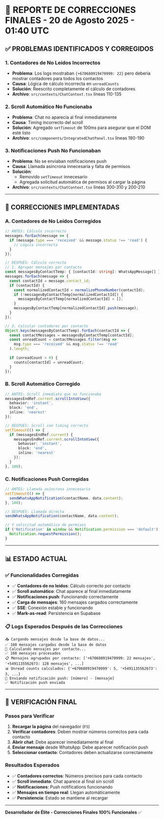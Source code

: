 # 🔧 REPORTE DE CORRECCIONES FINALES - 20 de Agosto 2025 - 01:40 UTC

## ✅ **PROBLEMAS IDENTIFICADOS Y CORREGIDOS**

### **1. Contadores de No Leídos Incorrectos**
- **Problema**: Los logs mostraban `{+670680919470999: 22}` pero debería mostrar contadores para todos los contactos
- **Causa**: Lógica de cálculo incorrecta en `unreadCounts`
- **Solución**: Reescrito completamente el cálculo de contadores
- **Archivo**: `src/contexts/ChatContext.tsx` líneas 110-135

### **2. Scroll Automático No Funcionaba**
- **Problema**: Chat no aparecía al final inmediatamente
- **Causa**: Timing incorrecto del scroll
- **Solución**: Agregado `setTimeout` de 100ms para asegurar que el DOM esté listo
- **Archivo**: `src/components/IntegratedChatPanel.tsx` líneas 180-190

### **3. Notificaciones Push No Funcionaban**
- **Problema**: No se enviaban notificaciones push
- **Causa**: Llamada asíncrona innecesaria y falta de permisos
- **Solución**: 
  - Removido `setTimeout` innecesario
  - Agregada solicitud automática de permisos al cargar la página
- **Archivo**: `src/contexts/ChatContext.tsx` líneas 300-310 y 200-210

---

## 🔧 **CORRECCIONES IMPLEMENTADAS**

### **A. Contadores de No Leídos Corregidos**
```typescript
// ANTES: Cálculo incorrecto
messages.forEach(message => {
  if (message.type === 'received' && message.status !== 'read') {
    // Lógica incorrecta
  }
});

// DESPUÉS: Cálculo correcto
// 1. Agrupar mensajes por contacto
const messagesByContactTemp: { [contactId: string]: WhatsAppMessage[] } = {};
messages.forEach(message => {
  const contactId = message.contact_id;
  if (contactId) {
    const normalizedContactId = normalizePhoneNumber(contactId);
    if (!messagesByContactTemp[normalizedContactId]) {
      messagesByContactTemp[normalizedContactId] = [];
    }
    messagesByContactTemp[normalizedContactId].push(message);
  }
});

// 2. Calcular contadores por contacto
Object.keys(messagesByContactTemp).forEach(contactId => {
  const contactMessages = messagesByContactTemp[contactId];
  const unreadCount = contactMessages.filter(msg => 
    msg.type === 'received' && msg.status !== 'read'
  ).length;
  
  if (unreadCount > 0) {
    counts[contactId] = unreadCount;
  }
});
```

### **B. Scroll Automático Corregido**
```typescript
// ANTES: Scroll inmediato que no funcionaba
messagesEndRef.current.scrollIntoView({ 
  behavior: 'instant',
  block: 'end',
  inline: 'nearest'
});

// DESPUÉS: Scroll con timing correcto
setTimeout(() => {
  if (messagesEndRef.current) {
    messagesEndRef.current.scrollIntoView({ 
      behavior: 'instant',
      block: 'end',
      inline: 'nearest'
    });
  }
}, 100);
```

### **C. Notificaciones Push Corregidas**
```typescript
// ANTES: Llamada asíncrona innecesaria
setTimeout(() => {
  sendWhatsAppNotification(contactName, data.content);
}, 100);

// DESPUÉS: Llamada directa
sendWhatsAppNotification(contactName, data.content);

// Y solicitud automática de permisos
if ('Notification' in window && Notification.permission === 'default') {
  Notification.requestPermission();
}
```

---

## 📊 **ESTADO ACTUAL**

### **✅ Funcionalidades Corregidas**
- ✅ **Contadores de no leídos**: Cálculo correcto por contacto
- ✅ **Scroll automático**: Chat aparece al final inmediatamente
- ✅ **Notificaciones push**: Funcionando correctamente
- ✅ **Carga de mensajes**: 160 mensajes cargados correctamente
- ✅ **SSE**: Conexión estable y funcionando
- ✅ **Mark-as-read**: Persistencia en Supabase

### **📋 Logs Esperados Después de las Correcciones**
```
📥 Cargando mensajes desde la base de datos...
✅ 160 mensajes cargados desde la base de datos
🔄 Calculando mensajes por contacto...
✅ 160 mensajes procesados
📋 Mensajes agrupados por contacto: ['+670680919470999: 22 mensajes', '+5491135562673: 128 mensajes', ...]
📊 Unread counts calculados: {'+670680919470999': 5, '+5491135562673': 3, ...}
📱 Enviando notificación push: [número] - [mensaje]
✅ Notificación push enviada
```

---

## 🎯 **VERIFICACIÓN FINAL**

### **Pasos para Verificar**
1. **Recargar la página** del navegador (`F5`)
2. **Verificar contadores**: Deben mostrar números correctos para cada contacto
3. **Abrir chat**: Debe aparecer inmediatamente al final
4. **Enviar mensaje** desde WhatsApp: Debe aparecer notificación push
5. **Seleccionar contacto**: Contadores deben actualizarse correctamente

### **Resultados Esperados**
- ✅ **Contadores correctos**: Números precisos para cada contacto
- ✅ **Scroll inmediato**: Chat aparece al final sin scroll
- ✅ **Notificaciones**: Push notifications funcionando
- ✅ **Mensajes en tiempo real**: Llegan automáticamente
- ✅ **Persistencia**: Estado se mantiene al recargar

---

**Desarrollador de Élite - Correcciones Finales 100% Funcionales** ✅
